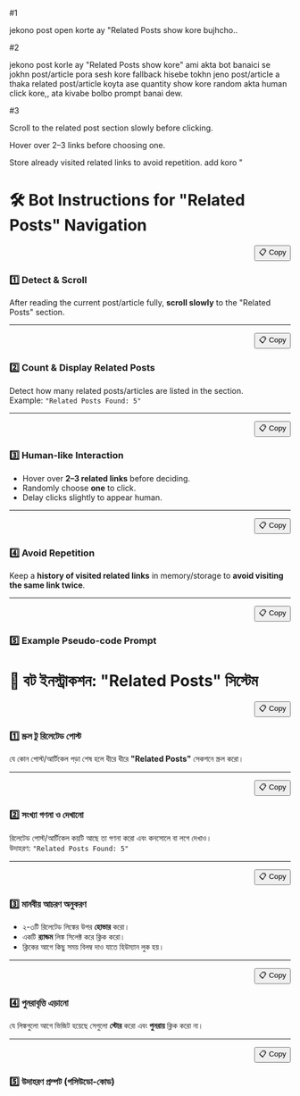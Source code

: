 

#1

jekono post open korte ay  "Related Posts show kore bujhcho..

#2

jekono post korle ay   "Related Posts show kore" ami akta bot banaici  se jokhn post/article pora sesh kore fallback hisebe tokhn jeno post/article a thaka related post/article koyta ase quantity show kore random akta human click  kore,, ata kivabe bolbo  prompt banai dew.

#3

Scroll to the related post section slowly before clicking.

Hover over 2–3 links before choosing one.

Store already visited related links to avoid repetition. add koro "









# 🛠 Bot Instructions for "Related Posts" Navigation

<p align="right">
  <button onclick="navigator.clipboard.writeText(`After reading the current post/article fully, scroll slowly to the "Related Posts" section.`)">📋 Copy</button>
</p>

### 1️⃣ Detect & Scroll  
After reading the current post/article fully, **scroll slowly** to the "Related Posts" section.

---

<p align="right">
  <button onclick="navigator.clipboard.writeText(`Detect how many related posts/articles are listed in the section. Example: "Related Posts Found: 5"`)" >📋 Copy</button>
</p>

### 2️⃣ Count & Display Related Posts  
Detect how many related posts/articles are listed in the section.  
Example: `"Related Posts Found: 5"`

---

<p align="right">
  <button onclick="navigator.clipboard.writeText(`- Hover over 2–3 related links before deciding.\n- Randomly choose one to click.\n- Delay clicks slightly to appear human.`)">📋 Copy</button>
</p>

### 3️⃣ Human-like Interaction  
- Hover over **2–3 related links** before deciding.  
- Randomly choose **one** to click.  
- Delay clicks slightly to appear human.

---

<p align="right">
  <button onclick="navigator.clipboard.writeText(`Keep a history of visited related links in memory/storage to avoid visiting the same link twice.`)">📋 Copy</button>
</p>

### 4️⃣ Avoid Repetition  
Keep a **history of visited related links** in memory/storage to **avoid visiting the same link twice**.

---

<p align="right">
  <button onclick="navigator.clipboard.writeText(`When the current article is finished:\n1. Scroll to the "Related Posts" section slowly.\n2. Count the number of related posts & display it.\n3. Hover over 2–3 links randomly before clicking one.\n4. Select one unvisited link from the related posts list.\n5. Navigate to that link.\n6. Store the visited link to avoid repetition in the future.`)">📋 Copy</button>
</p>

### 5️⃣ Example Pseudo-code Prompt




# 🤖 বট ইনস্ট্রাকশন: "Related Posts" সিস্টেম

<p align="right">
  <button onclick="navigator.clipboard.writeText(`যে কোন পোস্ট/আর্টিকেল পড়া শেষ হলে ধীরে ধীরে "Related Posts" সেকশনে স্ক্রল করো।`)">📋 Copy</button>
</p>

### 1️⃣ স্ক্রল টু রিলেটেড পোস্ট  
যে কোন পোস্ট/আর্টিকেল পড়া শেষ হলে ধীরে ধীরে **"Related Posts"** সেকশনে স্ক্রল করো।

---

<p align="right">
  <button onclick="navigator.clipboard.writeText(`রিলেটেড পোস্ট/আর্টিকেল কয়টি আছে তা গণনা করো এবং কনসোলে বা লগে দেখাও। উদাহরণ: "Related Posts Found: 5"`)">📋 Copy</button>
</p>

### 2️⃣ সংখ্যা গণনা ও দেখানো  
রিলেটেড পোস্ট/আর্টিকেল কয়টি আছে তা গণনা করো এবং কনসোলে বা লগে দেখাও।  
উদাহরণ: `"Related Posts Found: 5"`

---

<p align="right">
  <button onclick="navigator.clipboard.writeText(`২-৩টি রিলেটেড লিঙ্কের উপর মাউস হোভার করো, তারপর একটি র‍্যান্ডম লিঙ্কে ক্লিক করো। ক্লিকের আগে কিছু সময় বিলম্ব দাও যাতে হিউম্যান লুক হয়।`)">📋 Copy</button>
</p>

### 3️⃣ মানবীয় আচরণ অনুকরণ  
- ২-৩টি রিলেটেড লিঙ্কের উপর **হোভার** করো।  
- একটি **র‍্যান্ডম** লিঙ্ক সিলেক্ট করে ক্লিক করো।  
- ক্লিকের আগে কিছু সময় বিলম্ব দাও যাতে হিউম্যান লুক হয়।

---

<p align="right">
  <button onclick="navigator.clipboard.writeText(`যে লিঙ্কগুলো আগে ভিজিট হয়েছে সেগুলো স্টোর করো এবং পুনরায় ক্লিক করো না।`)">📋 Copy</button>
</p>

### 4️⃣ পুনরাবৃত্তি এড়ানো  
যে লিঙ্কগুলো আগে ভিজিট হয়েছে সেগুলো **স্টোর** করো এবং **পুনরায়** ক্লিক করো না।

---

<p align="right">
  <button onclick="navigator.clipboard.writeText(`পোস্ট/আর্টিকেল পড়া শেষ হলে:\n1. ধীরে ধীরে "Related Posts" সেকশনে স্ক্রল করো।\n2. রিলেটেড পোস্টের সংখ্যা গণনা করো।\n3. ২-৩টি লিঙ্কে হোভার করে একটি র‍্যান্ডম লিঙ্কে ক্লিক করো।\n4. আগে ভিজিট করা লিঙ্ক বাদ দাও।\n5. নতুন লিঙ্কে নেভিগেট করো।\n6. লিঙ্ক স্টোর করো যাতে ভবিষ্যতে রিপিট না হয়।`)">📋 Copy</button>
</p>

### 5️⃣ উদাহরণ প্রম্পট (পসিউডো-কোড)





